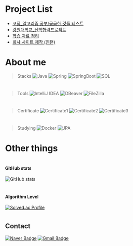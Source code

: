 #
# Project List
* [코딩_알고리즘 공부/궁금한 것들 테스트]( https://github.com/seuhong98/Coding_Study )
* [강원대학교_산학협력프로젝트]( https://github.com/seuhong98/industry-university_project )
* [학습 자료 정리]( https://github.com/seuhong98/Study )
* [회사 사이트 제작 (인턴)]( https://www.seedssoft.com/ )

#

# About me
> Stacks 
     ![Java](https://img.shields.io/badge/Java-CC0000?style=flat&logo=OpenJDK&logoColor=white) ![Spring](https://img.shields.io/badge/Spring-6DB33F?style=flat&logo=Spring&logoColor=white) ![SpringBoot](https://img.shields.io/badge/SpringBoot-6DB33F?style=flat&logo=SpringBoot&logoColor=white) ![SQL](https://img.shields.io/badge/SQL-000000?style=flat&logoColor=white)

#
>  Tools
    ![IntelliJ IDEA](https://img.shields.io/badge/IntelliJ-000000?style=flat&logo=IntelliJIDEA&logoColor=white) ![DBeaver](https://img.shields.io/badge/DBeaver-964b00?style=flat&logoColor=white) ![FileZilla](https://img.shields.io/badge/FileZilla-BF0000?style=flat&logo=FileZilla&logoColor=white)   

#

> Certificate 
    ![Certificate1](https://img.shields.io/badge/정보처리기사-000000?style=flat&logoColor=white) ![Certificate2](https://img.shields.io/badge/SQLD-000000?style=flat&logoColor=white) ![Certificate3](https://img.shields.io/badge/정보보안기사(필기)|진행중-000000?style=flat&logoColor=white)

#

> Studying 
    ![Docker](https://img.shields.io/badge/Docker-2496ED?style=flat&logo=Docker&logoColor=white) ![JPA](https://img.shields.io/badge/JPA-000000?style=flat&logoColor=white)


#


# Other things

#

#### GitHub stats
![GitHub stats](https://github-readme-stats.vercel.app/api?username=seuhong98&show_icons=true&theme=radical)

#
#

#### Algorithm Level
[![Solved.ac Profile](http://mazassumnida.wtf/api/v2/generate_badge?boj=tlstmdgh369)](https://solved.ac/tlstmdgh369/)  

#


## Contact
 [![Naver Badge](https://img.shields.io/badge/Naver-03C75A?style=flat-square&logo=Naver&logoColor=white&link=mailto:tlstmdgh369@naver.com)](tlstmdgh369@naver.com) [![Gmail Badge](https://img.shields.io/badge/Gmail-EA4335?style=flat-square&logo=Gmail&logoColor=white&link=mailto:tlstmdgh369@gmail.com)](tlstmdgh369@gmail.com)
